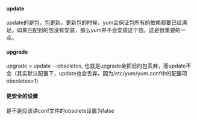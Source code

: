 #### update

update的是包，包更新。更新包的时候，yum会保证包所有的依赖都要已经满足。如果匹配到的包没有安装，那么yum并不会安装这个包。这是很重要的一点。

#### upgrade

upgrade = update --obsoletes, 也就是upgrade会把旧的包丢弃，而update不会（其实默认配置下，update也会丢弃，因为/etc/yum/yum.conf中的配置项obsoletes=1）

#### 更安全的设置
是不是应该讲conf文件的obsolete设置为false
